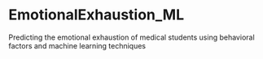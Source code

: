# EmotionalExhaustion_ML
Predicting the emotional exhaustion of medical students using behavioral factors and machine learning techniques
